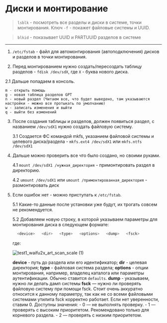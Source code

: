 # Диски и монтирование

> `lsblk` - посмотреть все разделы и диски в системе, точки монтирования. Ключ `-f` - покажет файловые системы и UUID. 

> `blkid` - показывает UUID и PARTUUID разделов в системе

---

1. `/etc/fstab` - файл для автомонтирования (автоподключения) дисков и разделов в точки монтирования.

2. Перед монтированием нужно создать/пересоздать таблицу разделов - `fdisk /dev/sdX`, где `X` - буква нового диска.
   
  2.1 Дальше попадаем в консоль.

    m - открыть помощь   
    g - новая таблица разделов GPT
    n - новый раздел (Читаем все, что будет выведено, там указываются настройки - можно все протыкать по умолчанию)
    w - записать изменения и выйти
    q - выйти без изменений

3. После создания таблицы и разделов, должен появиться раздел, с названием `/dev/sdX1` нужно создать файловую систему.

   3.1 Создается ФС командой mkfs, указанием файловой системы и целевого диска/раздела - `mkfs.ext4 /dev/sdX1` или `mkfs.ntfs /dev/sdX1`

4. Дальше можно проверить все что было создано, но своими руками.

   4.1 `mount /dev/sdX1 /нужная_директория` - примонтировать раздел в директорию.

   4.2 `umount /dev/sdX1` или `umount /примонтированная_директория` - размонтировать диск

5. Если ошибок нет - можно приступать к `/etc/fstab`.

   5.1 Какие-то данные после установки уже будут, их трогать совсем не рекомендуется.

   5.2 Добавляем новую строку, в которой указываем параметры для монтирования диска в следующем формате:

   ```bash
     <device>   <dir>   <type>   <options>   <dump>   <fsck>
   ```
   где:

   ![test1_waifu2x_art_scan_scale (1)](https://github.com/user-attachments/assets/8ce8fe9b-9c4a-4817-a32b-c5b187df291d)

   __device__ - путь до раздела или его идентификатор;
   __dir__ - целевая директория;
   __type__ - файловая система раздела;
   __options__ - опции монтирования, например, владелец каталога или параметры аутентификации. Обычно ставится `defaults`.
   __dump__ - указываем, нужно ли делать дамп системы 
   __fsck__ — нужно ли проверять файловую систему при помощи fsck. Стоит очень аккуратно относится к данному параметру, так как не со всеми файловыми системами утилита fsck корректно работает. Если нет уверенности, ставим 0. Доступны значения:
       - 0 — не выполнять проверку.
       - 1 — проверять с высоким приоритетом. Рекомендовано только для корневого раздела.
       - 2 — проверять с низким приоритетом.
